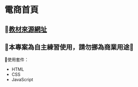 # 電商首頁
## 🚀[教材來源網址](https://www.youtube.com/playlist?list=PLmOn9nNkQxJGxBP1ydX41wZKJMUvBl6on)
## 🚫本專案為自主練習使用，請勿挪為商業用途🚫

🔧使用套件：
* HTML
* CSS 
* JavaScript

